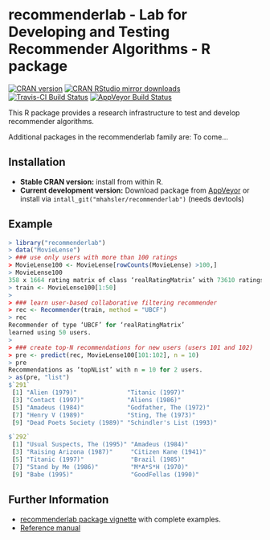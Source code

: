 # recommenderlab - Lab for Developing and Testing Recommender Algorithms - R package

[![CRAN version](http://www.r-pkg.org/badges/version/recommenderlab)](https://cran.r-project.org/package=recommenderlab)
[![CRAN RStudio mirror downloads](http://cranlogs.r-pkg.org/badges/recommenderlab)](https://cran.r-project.org/package=recommenderlab)
[![Travis-CI Build Status](https://travis-ci.org/mhahsler/recommenderlab.svg?branch=master)](https://travis-ci.org/mhahsler/recommenderlab)
[![AppVeyor Build Status](https://ci.appveyor.com/api/projects/status/github/mhahsler/recommenderlab?branch=master&svg=true)](https://ci.appveyor.com/project/mhahsler/recommenderlab)

This R package provides a research infrastructure to test and develop
    recommender algorithms.

Additional packages in the recommenderlab family are: To come...

## Installation

* __Stable CRAN version:__ install from within R.
* __Current development version:__ Download package from [AppVeyor](https://ci.appveyor.com/project/mhahsler/recommenderlab/build/artifacts) or install via `intall_git("mhahsler/recommenderlab")` (needs devtools) 

## Example
```R
> library("recommenderlab")
> data("MovieLense")
> ### use only users with more than 100 ratings
> MovieLense100 <- MovieLense[rowCounts(MovieLense) >100,]
> MovieLense100
358 x 1664 rating matrix of class ‘realRatingMatrix’ with 73610 ratings.
> train <- MovieLense100[1:50]
> 
> ### learn user-based collaborative filtering recommender
> rec <- Recommender(train, method = "UBCF")
> rec
Recommender of type ‘UBCF’ for ‘realRatingMatrix’ 
learned using 50 users.
> 
> ### create top-N recommendations for new users (users 101 and 102)
> pre <- predict(rec, MovieLense100[101:102], n = 10)
> pre
Recommendations as ‘topNList’ with n = 10 for 2 users. 
> as(pre, "list")
$`291`
 [1] "Alien (1979)"              "Titanic (1997)"           
 [3] "Contact (1997)"            "Aliens (1986)"            
 [5] "Amadeus (1984)"            "Godfather, The (1972)"    
 [7] "Henry V (1989)"            "Sting, The (1973)"        
 [9] "Dead Poets Society (1989)" "Schindler's List (1993)"  

$`292`
 [1] "Usual Suspects, The (1995)" "Amadeus (1984)"            
 [3] "Raising Arizona (1987)"     "Citizen Kane (1941)"       
 [5] "Titanic (1997)"             "Brazil (1985)"             
 [7] "Stand by Me (1986)"         "M*A*S*H (1970)"            
 [9] "Babe (1995)"                "GoodFellas (1990)"   
```

## Further Information

* [recommenderlab package vignette](http://cran.r-project.org/web/packages/recommenderlab/vignettes/recommenderlab.pdf) with complete examples.
* [Reference manual](http://cran.r-project.org/web/packages/recommenderlab/recommenderlab.pdf)
